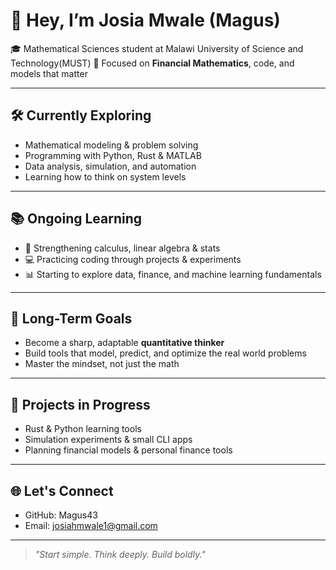 # 👋 Hey, I’m Josia Mwale (Magus)

🎓 Mathematical Sciences student at Malawi University of Science and Technology(MUST)
📍 Focused on **Financial Mathematics**, code, and models that matter

---

## 🛠️ Currently Exploring
- Mathematical modeling & problem solving  
- Programming with Python, Rust & MATLAB  
- Data analysis, simulation, and automation  
- Learning how to think on system levels

---

## 📚 Ongoing Learning
- 📘 Strengthening calculus, linear algebra & stats  
- 💻 Practicing coding through projects & experiments  
- 📊 Starting to explore data, finance, and machine learning fundamentals  

---

## 🎯 Long-Term Goals
- Become a sharp, adaptable **quantitative thinker**  
- Build tools that model, predict, and optimize the real world problems
- Master the mindset, not just the math

---

## 🧪 Projects in Progress
- Rust & Python learning tools  
- Simulation experiments & small CLI apps  
- Planning financial models & personal finance tools

---

## 🌐 Let's Connect
- GitHub: Magus43
- Email: josiahmwale1@gmail.com  

---

> _"Start simple. Think deeply. Build boldly."_

<!--
**Magus43/Magus43** is a ✨ _special_ ✨ repository because its `README.md` (this file) appears on your GitHub profile.

Here are some ideas to get you started:

- 🔭 I’m currently working on ...
- 🌱 I’m currently learning ...
- 👯 I’m looking to collaborate on ...
- 🤔 I’m looking for help with ...
- 💬 Ask me about ...
- 📫 How to reach me: ...
- 😄 Pronouns: ...
- ⚡ Fun fact: ...
-->
